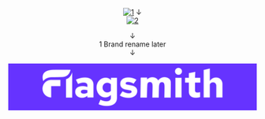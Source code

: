 <div align="center">

[![1](https://github.com/user-attachments/assets/785689ca-c6a7-47cd-ba8f-8011125e5423)](https://github.com/firebase/firebase-js-sdk/issues/36#issuecomment-318677489)
↓  
[![2](https://github.com/user-attachments/assets/ee53b269-7abb-4254-9505-5779a3a33b14)](https://github.com/firebase/firebase-js-sdk/issues/36#issuecomment-396293474)
<div>
↓
</div>
<div>
  1 Brand rename later
</div>
<div>
↓
</div>


[![3](https://raw.githubusercontent.com/Flagsmith/flagsmith/main/static-files/hero.png)](https://www.flagsmith.com/)
